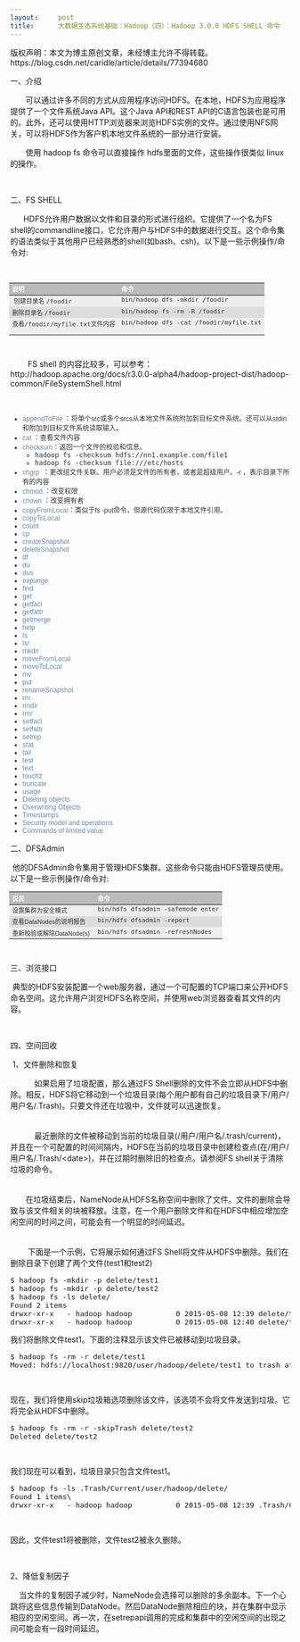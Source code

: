 ```yaml
---
layout:     post
title:      大数据生态系统基础：Hadoop（四）：Hadoop 3.0.0 HDFS SHELL 命令
---
```

<div id="article_content" class="article_content clearfix csdn-tracking-statistics" data-pid="blog" data-mod="popu_307" data-dsm="post">
								<div class="article-copyright">
					版权声明：本文为博主原创文章，未经博主允许不得转载。					https://blog.csdn.net/caridle/article/details/77394680				</div>
								            <link rel="stylesheet" href="https://csdnimg.cn/release/phoenix/template/css/ck_htmledit_views-f76675cdea.css">
						<div class="htmledit_views" id="content_views">
                
<p>一、介绍</p>
<p>       可以通过许多不同的方式从应用程序访问HDFS。在本地，HDFS为应用程序提供了一个文件系统Java API。这个Java API和REST API的C语言包装也是可用的。此外，还可以使用HTTP浏览器来浏览HDFS实例的文件。通过使用NFS网关，可以将HDFS作为客户机本地文件系统的一部分进行安装。<br></p>
<p>       使用 hadoop fs 命令可以直接操作 hdfs里面的文件，这些操作很类似 linux 的操作。</p>
<p> </p>
<p>二、FS SHELL</p>
<p>      HDFS允许用户数据以文件和目录的形式进行组织。它提供了一个名为FS shell的commandline接口，它允许用户与HDFS中的数据进行交互。这个命令集的语法类似于其他用户已经熟悉的shell(如bash、csh)。以下是一些示例操作/命令对:</p>
<p>      
</p><table border="0" class="bodyTable" style="margin-left:-2px;font-size:10px;color:rgb(0,0,0);font-family:Verdana, Helvetica, Arial, sans-serif;"><thead><tr class="a" style="background-color:rgb(221,221,221);"><th align="left" style="vertical-align:top;color:#FFFFFF;background-color:rgb(187,187,187);font-size:11px;">
说明</th>
<th align="left" style="vertical-align:top;color:#FFFFFF;background-color:rgb(187,187,187);font-size:11px;">
命令</th>
</tr></thead><tbody><tr class="b" style="background-color:rgb(238,238,238);"><td align="left" style="font-size:11px;color:rgb(51,51,51);vertical-align:top;">
 创建目录名 <tt>/foodir</tt></td>
<td align="left" style="font-size:11px;color:rgb(51,51,51);vertical-align:top;">
<tt>bin/hadoop dfs -mkdir /foodir</tt></td>
</tr><tr class="a" style="background-color:rgb(221,221,221);"><td align="left" style="font-size:11px;color:rgb(51,51,51);vertical-align:top;">
<tt><span style="font-family:Verdana, Helvetica, Arial, sans-serif;">删除目录名 </span>/foodir</tt></td>
<td align="left" style="font-size:11px;color:rgb(51,51,51);vertical-align:top;">
<tt>bin/hadoop fs -rm -R /foodir</tt></td>
</tr><tr class="b" style="background-color:rgb(238,238,238);"><td align="left" style="font-size:11px;color:rgb(51,51,51);vertical-align:top;">
<tt><span style="font-family:Verdana, Helvetica, Arial, sans-serif;">查看</span>/foodir/myfile.txt文件内容</tt></td>
<td align="left" style="font-size:11px;color:rgb(51,51,51);vertical-align:top;">
<tt>bin/hadoop dfs -cat /foodir/myfile.txt<br><br></tt></td>
</tr></tbody></table><br><p>        FS shell 的内容比较多，可以参考：http://hadoop.apache.org/docs/r3.0.0-alpha4/hadoop-project-dist/hadoop-common/FileSystemShell.html</p>
<p>      </p>
<ul style="font-family:Verdana, Helvetica, Arial, sans-serif;font-size:13px;"><li style="font-size:12px;color:rgb(51,51,51);"><a href="http://hadoop.apache.org/docs/r3.0.0-alpha4/hadoop-project-dist/hadoop-common/FileSystemShell.html#appendToFile" rel="nofollow" style="text-decoration:none;color:rgb(102,136,170);">appendToFile</a> ：将单个src或多个srcs从本地文件系统附加到目标文件系统。还可以从stdin和附加到目标文件系统读取输入。</li><li style="font-size:12px;color:rgb(51,51,51);"><a href="http://hadoop.apache.org/docs/r3.0.0-alpha4/hadoop-project-dist/hadoop-common/FileSystemShell.html#cat" rel="nofollow" style="text-decoration:none;color:rgb(102,136,170);">cat</a> ：查看文件内容</li><li style="font-size:12px;color:rgb(51,51,51);"><a href="http://hadoop.apache.org/docs/r3.0.0-alpha4/hadoop-project-dist/hadoop-common/FileSystemShell.html#checksum" rel="nofollow" style="text-decoration:none;color:rgb(102,136,170);">checksum</a>：返回一个文件的校验和信息。
<ul style="font-family:Verdana, Helvetica, Arial, sans-serif;font-size:13px;"><li style="font-size:12px;color:rgb(51,51,51);"><tt>hadoop fs -checksum hdfs://nn1.example.com/file1</tt></li><li style="font-size:12px;color:rgb(51,51,51);"><tt>hadoop fs -checksum file:///etc/hosts</tt></li></ul></li><li style="font-size:12px;color:rgb(51,51,51);"><a href="http://hadoop.apache.org/docs/r3.0.0-alpha4/hadoop-project-dist/hadoop-common/FileSystemShell.html#chgrp" rel="nofollow" style="text-decoration:none;color:rgb(102,136,170);">chgrp</a>  ：更改组文件关联。用户必须是文件的所有者，或者是超级用户。-r
 ，表示目录下所有的内容</li><li style="font-size:12px;color:rgb(51,51,51);"><a href="http://hadoop.apache.org/docs/r3.0.0-alpha4/hadoop-project-dist/hadoop-common/FileSystemShell.html#chmod" rel="nofollow" style="text-decoration:none;color:rgb(102,136,170);">chmod</a> ：改变权限</li><li style="font-size:12px;color:rgb(51,51,51);"><a href="http://hadoop.apache.org/docs/r3.0.0-alpha4/hadoop-project-dist/hadoop-common/FileSystemShell.html#chown" rel="nofollow" style="text-decoration:none;color:rgb(102,136,170);">chown</a> ：改变拥有者</li><li style="font-size:12px;color:rgb(51,51,51);"><a href="http://hadoop.apache.org/docs/r3.0.0-alpha4/hadoop-project-dist/hadoop-common/FileSystemShell.html#copyFromLocal" rel="nofollow" style="text-decoration:none;color:rgb(102,136,170);">copyFromLocal</a>：类似于fs
 -put命令，但源代码仅限于本地文件引用。</li><li style="font-size:12px;color:rgb(51,51,51);"><a href="http://hadoop.apache.org/docs/r3.0.0-alpha4/hadoop-project-dist/hadoop-common/FileSystemShell.html#copyToLocal" rel="nofollow" style="text-decoration:none;color:rgb(102,136,170);">copyToLocal</a></li><li style="font-size:12px;color:rgb(51,51,51);"><a href="http://hadoop.apache.org/docs/r3.0.0-alpha4/hadoop-project-dist/hadoop-common/FileSystemShell.html#count" rel="nofollow" style="text-decoration:none;color:rgb(102,136,170);">count</a></li><li style="font-size:12px;color:rgb(51,51,51);"><a href="http://hadoop.apache.org/docs/r3.0.0-alpha4/hadoop-project-dist/hadoop-common/FileSystemShell.html#cp" rel="nofollow" style="text-decoration:none;color:rgb(102,136,170);">cp</a></li><li style="font-size:12px;color:rgb(51,51,51);"><a href="http://hadoop.apache.org/docs/r3.0.0-alpha4/hadoop-project-dist/hadoop-common/FileSystemShell.html#createSnapshot" rel="nofollow" style="text-decoration:none;color:rgb(102,136,170);">createSnapshot</a></li><li style="font-size:12px;color:rgb(51,51,51);"><a href="http://hadoop.apache.org/docs/r3.0.0-alpha4/hadoop-project-dist/hadoop-common/FileSystemShell.html#deleteSnapshot" rel="nofollow" style="text-decoration:none;color:rgb(102,136,170);">deleteSnapshot</a></li><li style="font-size:12px;color:rgb(51,51,51);"><a href="http://hadoop.apache.org/docs/r3.0.0-alpha4/hadoop-project-dist/hadoop-common/FileSystemShell.html#df" rel="nofollow" style="text-decoration:none;color:rgb(102,136,170);">df</a></li><li style="font-size:12px;color:rgb(51,51,51);"><a href="http://hadoop.apache.org/docs/r3.0.0-alpha4/hadoop-project-dist/hadoop-common/FileSystemShell.html#du" rel="nofollow" style="text-decoration:none;color:rgb(102,136,170);">du</a></li><li style="font-size:12px;color:rgb(51,51,51);"><a href="http://hadoop.apache.org/docs/r3.0.0-alpha4/hadoop-project-dist/hadoop-common/FileSystemShell.html#dus" rel="nofollow" style="text-decoration:none;color:rgb(102,136,170);">dus</a></li><li style="font-size:12px;color:rgb(51,51,51);"><a href="http://hadoop.apache.org/docs/r3.0.0-alpha4/hadoop-project-dist/hadoop-common/FileSystemShell.html#expunge" rel="nofollow" style="text-decoration:none;color:rgb(102,136,170);">expunge</a></li><li style="font-size:12px;color:rgb(51,51,51);"><a href="http://hadoop.apache.org/docs/r3.0.0-alpha4/hadoop-project-dist/hadoop-common/FileSystemShell.html#find" rel="nofollow" style="text-decoration:none;color:rgb(102,136,170);">find</a></li><li style="font-size:12px;color:rgb(51,51,51);"><a href="http://hadoop.apache.org/docs/r3.0.0-alpha4/hadoop-project-dist/hadoop-common/FileSystemShell.html#get" rel="nofollow" style="text-decoration:none;color:rgb(102,136,170);">get</a></li><li style="font-size:12px;color:rgb(51,51,51);"><a href="http://hadoop.apache.org/docs/r3.0.0-alpha4/hadoop-project-dist/hadoop-common/FileSystemShell.html#getfacl" rel="nofollow" style="text-decoration:none;color:rgb(102,136,170);">getfacl</a></li><li style="font-size:12px;color:rgb(51,51,51);"><a href="http://hadoop.apache.org/docs/r3.0.0-alpha4/hadoop-project-dist/hadoop-common/FileSystemShell.html#getfattr" rel="nofollow" style="text-decoration:none;color:rgb(102,136,170);">getfattr</a></li><li style="font-size:12px;color:rgb(51,51,51);"><a href="http://hadoop.apache.org/docs/r3.0.0-alpha4/hadoop-project-dist/hadoop-common/FileSystemShell.html#getmerge" rel="nofollow" style="text-decoration:none;color:rgb(102,136,170);">getmerge</a></li><li style="font-size:12px;color:rgb(51,51,51);"><a href="http://hadoop.apache.org/docs/r3.0.0-alpha4/hadoop-project-dist/hadoop-common/FileSystemShell.html#help" rel="nofollow" style="text-decoration:none;color:rgb(102,136,170);">help</a></li><li style="font-size:12px;color:rgb(51,51,51);"><a href="http://hadoop.apache.org/docs/r3.0.0-alpha4/hadoop-project-dist/hadoop-common/FileSystemShell.html#ls" rel="nofollow" style="text-decoration:none;color:rgb(102,136,170);">ls</a></li><li style="font-size:12px;color:rgb(51,51,51);"><a href="http://hadoop.apache.org/docs/r3.0.0-alpha4/hadoop-project-dist/hadoop-common/FileSystemShell.html#lsr" rel="nofollow" style="text-decoration:none;color:rgb(102,136,170);">lsr</a></li><li style="font-size:12px;color:rgb(51,51,51);"><a href="http://hadoop.apache.org/docs/r3.0.0-alpha4/hadoop-project-dist/hadoop-common/FileSystemShell.html#mkdir" rel="nofollow" style="text-decoration:none;color:rgb(102,136,170);">mkdir</a></li><li style="font-size:12px;color:rgb(51,51,51);"><a href="http://hadoop.apache.org/docs/r3.0.0-alpha4/hadoop-project-dist/hadoop-common/FileSystemShell.html#moveFromLocal" rel="nofollow" style="text-decoration:none;color:rgb(102,136,170);">moveFromLocal</a></li><li style="font-size:12px;color:rgb(51,51,51);"><a href="http://hadoop.apache.org/docs/r3.0.0-alpha4/hadoop-project-dist/hadoop-common/FileSystemShell.html#moveToLocal" rel="nofollow" style="text-decoration:none;color:rgb(102,136,170);">moveToLocal</a></li><li style="font-size:12px;color:rgb(51,51,51);"><a href="http://hadoop.apache.org/docs/r3.0.0-alpha4/hadoop-project-dist/hadoop-common/FileSystemShell.html#mv" rel="nofollow" style="text-decoration:none;color:rgb(102,136,170);">mv</a></li><li style="font-size:12px;color:rgb(51,51,51);"><a href="http://hadoop.apache.org/docs/r3.0.0-alpha4/hadoop-project-dist/hadoop-common/FileSystemShell.html#put" rel="nofollow" style="text-decoration:none;color:rgb(102,136,170);">put</a></li><li style="font-size:12px;color:rgb(51,51,51);"><a href="http://hadoop.apache.org/docs/r3.0.0-alpha4/hadoop-project-dist/hadoop-common/FileSystemShell.html#renameSnapshot" rel="nofollow" style="text-decoration:none;color:rgb(102,136,170);">renameSnapshot</a></li><li style="font-size:12px;color:rgb(51,51,51);"><a href="http://hadoop.apache.org/docs/r3.0.0-alpha4/hadoop-project-dist/hadoop-common/FileSystemShell.html#rm" rel="nofollow" style="text-decoration:none;color:rgb(102,136,170);">rm</a></li><li style="font-size:12px;color:rgb(51,51,51);"><a href="http://hadoop.apache.org/docs/r3.0.0-alpha4/hadoop-project-dist/hadoop-common/FileSystemShell.html#rmdir" rel="nofollow" style="text-decoration:none;color:rgb(102,136,170);">rmdir</a></li><li style="font-size:12px;color:rgb(51,51,51);"><a href="http://hadoop.apache.org/docs/r3.0.0-alpha4/hadoop-project-dist/hadoop-common/FileSystemShell.html#rmr" rel="nofollow" style="text-decoration:none;color:rgb(102,136,170);">rmr</a></li><li style="font-size:12px;color:rgb(51,51,51);"><a href="http://hadoop.apache.org/docs/r3.0.0-alpha4/hadoop-project-dist/hadoop-common/FileSystemShell.html#setfacl" rel="nofollow" style="text-decoration:none;color:rgb(102,136,170);">setfacl</a></li><li style="font-size:12px;color:rgb(51,51,51);"><a href="http://hadoop.apache.org/docs/r3.0.0-alpha4/hadoop-project-dist/hadoop-common/FileSystemShell.html#setfattr" rel="nofollow" style="text-decoration:none;color:rgb(102,136,170);">setfattr</a></li><li style="font-size:12px;color:rgb(51,51,51);"><a href="http://hadoop.apache.org/docs/r3.0.0-alpha4/hadoop-project-dist/hadoop-common/FileSystemShell.html#setrep" rel="nofollow" style="text-decoration:none;color:rgb(102,136,170);">setrep</a></li><li style="font-size:12px;color:rgb(51,51,51);"><a href="http://hadoop.apache.org/docs/r3.0.0-alpha4/hadoop-project-dist/hadoop-common/FileSystemShell.html#stat" rel="nofollow" style="text-decoration:none;color:rgb(102,136,170);">stat</a></li><li style="font-size:12px;color:rgb(51,51,51);"><a href="http://hadoop.apache.org/docs/r3.0.0-alpha4/hadoop-project-dist/hadoop-common/FileSystemShell.html#tail" rel="nofollow" style="text-decoration:none;color:rgb(102,136,170);">tail</a></li><li style="font-size:12px;color:rgb(51,51,51);"><a href="http://hadoop.apache.org/docs/r3.0.0-alpha4/hadoop-project-dist/hadoop-common/FileSystemShell.html#test" rel="nofollow" style="text-decoration:none;color:rgb(102,136,170);">test</a></li><li style="font-size:12px;color:rgb(51,51,51);"><a href="http://hadoop.apache.org/docs/r3.0.0-alpha4/hadoop-project-dist/hadoop-common/FileSystemShell.html#text" rel="nofollow" style="text-decoration:none;color:rgb(102,136,170);">text</a></li><li style="font-size:12px;color:rgb(51,51,51);"><a href="http://hadoop.apache.org/docs/r3.0.0-alpha4/hadoop-project-dist/hadoop-common/FileSystemShell.html#touchz" rel="nofollow" style="text-decoration:none;color:rgb(102,136,170);">touchz</a></li><li style="font-size:12px;color:rgb(51,51,51);"><a href="http://hadoop.apache.org/docs/r3.0.0-alpha4/hadoop-project-dist/hadoop-common/FileSystemShell.html#truncate" rel="nofollow" style="text-decoration:none;color:rgb(102,136,170);">truncate</a></li><li style="font-size:12px;color:rgb(51,51,51);"><a href="http://hadoop.apache.org/docs/r3.0.0-alpha4/hadoop-project-dist/hadoop-common/FileSystemShell.html#usage" rel="nofollow" style="text-decoration:none;color:rgb(102,136,170);">usage</a></li><li style="font-size:12px;color:rgb(51,51,51);"><a href="http://hadoop.apache.org/docs/r3.0.0-alpha4/hadoop-project-dist/hadoop-common/FileSystemShell.html#Deleting_objects" rel="nofollow" style="text-decoration:none;color:rgb(102,136,170);">Deleting objects</a></li><li style="font-size:12px;color:rgb(51,51,51);"><a href="http://hadoop.apache.org/docs/r3.0.0-alpha4/hadoop-project-dist/hadoop-common/FileSystemShell.html#Overwriting_Objects" rel="nofollow" style="text-decoration:none;color:rgb(102,136,170);">Overwriting
 Objects</a></li><li style="font-size:12px;color:rgb(51,51,51);"><a href="http://hadoop.apache.org/docs/r3.0.0-alpha4/hadoop-project-dist/hadoop-common/FileSystemShell.html#Timestamps" rel="nofollow" style="text-decoration:none;color:rgb(102,136,170);">Timestamps</a></li><li style="font-size:12px;color:rgb(51,51,51);"><a href="http://hadoop.apache.org/docs/r3.0.0-alpha4/hadoop-project-dist/hadoop-common/FileSystemShell.html#Security_model_and_operations" rel="nofollow" style="text-decoration:none;color:rgb(102,136,170);">Security
 model and operations</a></li><li style="font-size:12px;color:rgb(51,51,51);"><a href="http://hadoop.apache.org/docs/r3.0.0-alpha4/hadoop-project-dist/hadoop-common/FileSystemShell.html#Commands_of_limited_value" rel="nofollow" style="text-decoration:none;color:rgb(102,136,170);">Commands
 of limited value</a></li></ul><p></p>
<p>二、DFSAdmin</p>
<p> 他的DFSAdmin命令集用于管理HDFS集群。这些命令只能由HDFS管理员使用。以下是一些示例操作/命令对:</p>
<p>
</p><table border="0" class="bodyTable" style="margin-left:-2px;font-size:10px;color:rgb(0,0,0);font-family:Verdana, Helvetica, Arial, sans-serif;"><thead><tr class="a" style="background-color:rgb(221,221,221);"><th align="left" style="vertical-align:top;color:#FFFFFF;background-color:rgb(187,187,187);font-size:11px;">
说民</th>
<th align="left" style="vertical-align:top;color:#FFFFFF;background-color:rgb(187,187,187);font-size:11px;">
命令</th>
</tr></thead><tbody><tr class="b" style="background-color:rgb(238,238,238);"><td align="left" style="font-size:11px;color:rgb(51,51,51);vertical-align:top;">
设置集群为安全模式</td>
<td align="left" style="font-size:11px;color:rgb(51,51,51);vertical-align:top;">
<tt>bin/hdfs dfsadmin -safemode enter</tt></td>
</tr><tr class="a" style="background-color:rgb(221,221,221);"><td align="left" style="font-size:11px;color:rgb(51,51,51);vertical-align:top;">
查看DataNodes的说明报告 </td>
<td align="left" style="font-size:11px;color:rgb(51,51,51);vertical-align:top;">
<tt>bin/hdfs dfsadmin -report</tt></td>
</tr><tr class="b" style="background-color:rgb(238,238,238);"><td align="left" style="font-size:11px;color:rgb(51,51,51);vertical-align:top;">
重新校验或解除DataNode(s) </td>
<td align="left" style="font-size:11px;color:rgb(51,51,51);vertical-align:top;">
<tt>bin/hdfs dfsadmin -refreshNodes</tt></td>
</tr></tbody></table><br><p>三、浏览接口</p>
<p> 典型的HDFS安装配置一个web服务器，通过一个可配置的TCP端口来公开HDFS命名空间。这允许用户浏览HDFS名称空间，并使用web浏览器查看其文件的内容。</p>
<p><br></p>
<p>四、空间回收</p>
<p> 1、文件删除和恢复</p>
<p>           如果启用了垃圾配置，那么通过FS Shell删除的文件不会立即从HDFS中删除。相反，HDFS将它移动到一个垃圾目录(每个用户都有自己的垃圾目录下/用户/用户名/.Trash)。只要文件还在垃圾中，文件就可以迅速恢复。<br><br><br>
           最近删除的文件被移动到当前的垃圾目录(/用户/用户名/.trash/current)，并且在一个可配置的时间间隔内，HDFS在当前的垃圾目录中创建检查点(在/用户/用户名/.Trash/&lt;date&gt;)，并在过期时删除旧的检查点。请参阅FS shell关于清除垃圾的命令。<br><br><br>
       在垃圾结束后，NameNode从HDFS名称空间中删除了文件。文件的删除会导致与该文件相关的块被释放。注意，在一个用户删除文件和在HDFS中相应增加空闲空间的时间之间，可能会有一个明显的时间延迟。<br><br><br>
        下面是一个示例，它将展示如何通过FS Shell将文件从HDFS中删除。我们在删除目录下创建了两个文件(test1和test2)</p>
<p></p>
<pre style="font-size:13px;">$ hadoop fs -mkdir -p delete/test1
$ hadoop fs -mkdir -p delete/test2
$ hadoop fs -ls delete/
Found 2 items
drwxr-xr-x   - hadoop hadoop          0 2015-05-08 12:39 delete/test1
drwxr-xr-x   - hadoop hadoop          0 2015-05-08 12:40 delete/test2</pre>
我们将删除文件test1。下面的注释显示该文件已被移动到垃圾目录。<br><p></p>
<p></p>
<pre style="font-size:13px;">$ hadoop fs -rm -r delete/test1
Moved: hdfs://localhost:9820/user/hadoop/delete/test1 to trash at: hdfs://localhost:9820/user/hadoop/.Trash/Current</pre>
<br><p></p>
<p>现在，我们将使用skip垃圾箱选项删除该文件，该选项不会将文件发送到垃圾。它将完全从HDFS中删除。<br></p>
<p></p>
<pre style="font-size:13px;">$ hadoop fs -rm -r -skipTrash delete/test2
Deleted delete/test2</pre>
<br><p></p>
<p>我们现在可以看到，垃圾目录只包含文件test1。<br></p>
<p></p>
<pre style="font-size:13px;">$ hadoop fs -ls .Trash/Current/user/hadoop/delete/
Found 1 items\
drwxr-xr-x   - hadoop hadoop          0 2015-05-08 12:39 .Trash/Current/user/hadoop/delete/test1</pre>
<br><p></p>
<p>因此，文件test1将被删除，文件test2被永久删除。<br></p>
<p> </p>
<p>2、降低复制因子</p>
<p>    当文件的复制因子减少时，NameNode会选择可以删除的多余副本。下一个心跳将这些信息传输到DataNode。然后DataNode删除相应的块，并在集群中显示相应的空闲空间。再一次，在setrepapi调用的完成和集群中的空闲空间的出现之间可能会有一段时间延迟。<br></p>
<p><br></p>
<p><br></p>
<p><br></p>
<p><br></p>
            </div>
                </div>
